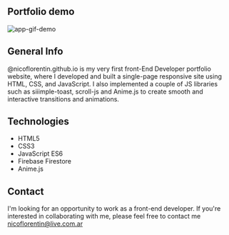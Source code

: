 ## Portfolio demo
<img alt="app-gif-demo" src="https://user-images.githubusercontent.com/81888574/197868779-a63690c1-ae93-42e8-a886-9aef8eed6f2f.png">

## General Info
@nicoflorentin.github.io is my very first front-End Developer portfolio website, where I developed and built a single-page responsive site using HTML, CSS, and JavaScript. I also implemented a couple of JS libraries such as siiimple-toast, scroll-js and Anime.js to create smooth and interactive transitions and animations.

## Technologies
- HTML5
- CSS3
- JavaScript ES6
- Firebase Firestore
- Anime.js

## Contact
I'm looking for an opportunity to work as a front-end developer. If you're interested in collaborating with me, please feel free to contact me nicoflorentin@live.com.ar